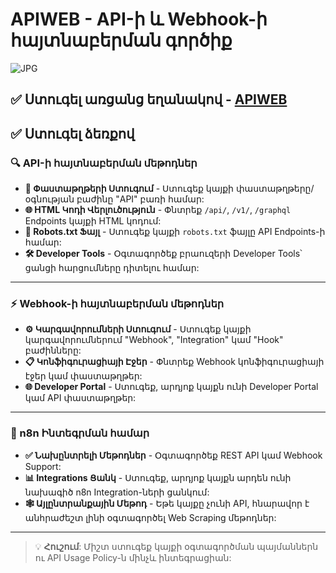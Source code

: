 # APIWEB - API-ի և Webhook-ի հայտնաբերման գործիք
![JPG](https://www.verloop.io/wp-content/uploads/Webhook-or-API.jpg "APIWEB")

## ✅ Ստուգել առցանց եղանակով - [APIWEB](https://ariadevelopmentgroup.github.io/apiweb/ "APIWEB")

## ✅ Ստուգել ձեռքով

### 🔍 API-ի հայտնաբերման մեթոդներ

- **📄 Փաստաթղթերի Ստուգում** - Ստուգեք կայքի փաստաթղթերը/օգնության բաժինը "API" բառի համար:
- **🌐 HTML Կոդի Վերլուծություն** - Փնտրեք `/api/`, `/v1/`, `/graphql` Endpoints կայքի HTML կոդում:
- **🤖 Robots.txt Ֆայլ** - Ստուգեք կայքի `robots.txt` ֆայլը API Endpoints-ի համար:
- **🛠️ Developer Tools** - Օգտագործեք բրաուզերի Developer Tools՝ ցանցի հարցումները դիտելու համար:

---

### ⚡ Webhook-ի հայտնաբերման մեթոդներ

- **⚙️ Կարգավորումների Ստուգում** - Ստուգեք կայքի կարգավորումներում "Webhook", "Integration" կամ "Hook" բաժինները:
- **📋 Կոնֆիգուրացիայի Էջեր** - Փնտրեք Webhook կոնֆիգուրացիայի էջեր կամ փաստաթղթեր:
- **🌐 Developer Portal** - Ստուգեք, արդյոք կայքն ունի Developer Portal կամ API փաստաթղթեր:

---

### 🔗 n8n Ինտեգրման համար

- **✅ Նախընտրելի Մեթոդներ** - Օգտագործեք REST API կամ Webhook Support:
- **📊 Integrations Ցանկ** - Ստուգեք, արդյոք կայքն արդեն ունի նախագիծ n8n Integration-ների ցանկում:
- **🕸️ Այլընտրանքային Մեթոդ** - Եթե կայքը չունի API, հնարավոր է անհրաժեշտ լինի օգտագործել Web Scraping մեթոդներ:

---

> 💡 **Հուշում**: Միշտ ստուգեք կայքի օգտագործման պայմաններն ու API Usage Policy-ն մինչև ինտեգրացիան:
